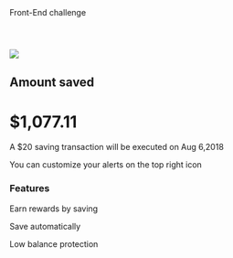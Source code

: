 <!DOCTYPE html>
<html>
  
  <head>
    <meta charset="utf-8">
    <meta name="Author" content="Ana Paula"
    <title>Front-End challenge</title>
  </head>
  
  <body>
    <header>
      
  </header>
  
   <div class="container">
  
   </div>
    
    
  <img src=logo.png>
    <h2>Amount saved</h2>
    <h1>$1,077.11</h1>
    <p>A $20 saving transaction will be executed on Aug 6,2018</p>
    <p>You can customize your alerts on the top right icon</p>
    
   <h3>Features</h3>
   <p>Earn rewards by saving</p>
   <p>Save automatically</p>
   <p>Low balance protection</p>
   
  </body>
 
  
</html>
